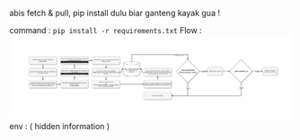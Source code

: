 abis fetch & pull, pip install dulu biar ganteng kayak gua !

command : `pip install -r requirements.txt`
Flow : ![Logo](public/images/google_oauth_FLOW.png)
env : ( hidden information )

